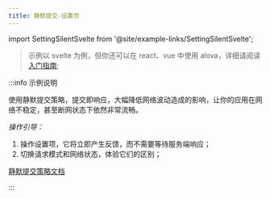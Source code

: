 ```yaml
---
title: 静默提交-设置页
---
```


import SettingSilentSvelte from '@site/example-links/SettingSilentSvelte';

> 示例以 svelte 为例，但你还可以在 react、vue 中使用 alova，详细请阅读 [入门指南](/next/tutorial/getting-started/introduce);

<SettingSilentSvelte></SettingSilentSvelte>

:::info 示例说明

使用静默提交策略，提交即响应，大幅降低网络波动造成的影响，让你的应用在网络不稳定，甚至断网状态下依然非常流畅。

_操作引导：_

1. 操作设置项，它将立即产生反馈，而不需要等待服务端响应；
2. 切换请求模式和网络状态，体验它们的区别；

[静默提交策略文档](/next/tutorial/client/strategy/sensorless-data-interaction)

:::
